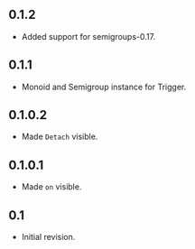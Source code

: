 ## 0.1.2

- Added support for semigroups-0.17.

## 0.1.1

- Monoid and Semigroup instance for Trigger.

## 0.1.0.2

- Made `Detach` visible.

## 0.1.0.1

- Made `on` visible.

## 0.1

- Initial revision.
